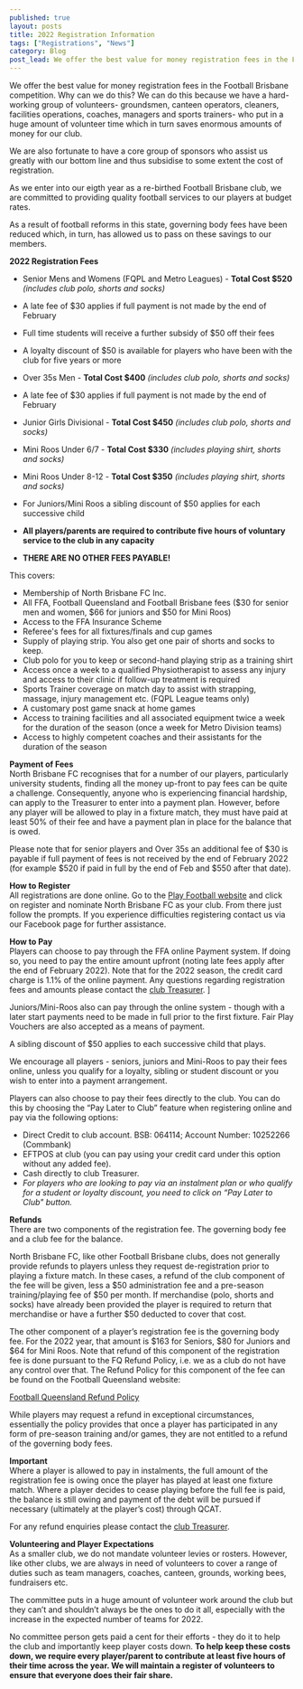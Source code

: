 ```yaml
---
published: true
layout: posts
title: 2022 Registration Information
tags: ["Registrations", "News"]
category: Blog
post_lead: We offer the best value for money registration fees in the Football Brisbane competition. We have published fees for all senior and junior teams and fee inlcusions.
---
```


We offer the best value for money registration fees in the Football Brisbane competition. Why can we do this? We can do this because we have a hard-working group of volunteers- groundsmen, canteen operators, cleaners, facilities operations, coaches, managers and sports trainers- who put in a huge amount of volunteer time which in turn saves enormous amounts of money for our club.

We are also fortunate to have a core group of sponsors who assist us greatly with our bottom line and thus subsidise to some extent the cost of registration.

As we enter into our eigth year as a re-birthed Football Brisbane club, we are committed to providing quality football services to our players at budget rates.

As a result of football reforms in this state, governing body fees have been reduced which, in turn, has allowed us to pass on these savings to our members.

**2022 Registration Fees**

- Senior Mens and Womens (FQPL and Metro Leagues) - **Total Cost $520** _(includes club polo, shorts and socks)_
- A late fee of $30 applies if full payment is not made by the end of February
- Full time students will receive a further subsidy of $50 off their fees
- A loyalty discount of $50 is available for players who have been with the club for five years or more
- Over 35s Men - **Total Cost $400** _(includes club polo, shorts and socks)_
- A late fee of $30 applies if full payment is not made by the end of February

- Junior Girls Divisional - **Total Cost $450** _(includes club polo, shorts and socks)_
- Mini Roos Under 6/7 - **Total Cost $330** _(includes playing shirt, shorts and socks)_
- Mini Roos Under 8-12 - **Total Cost $350** _(includes playing shirt, shorts and socks)_
- For Juniors/Mini Roos a sibling discount of $50 applies for each successive child
- **All players/parents are required to contribute five hours of voluntary service to the club in any capacity**
- **THERE ARE NO OTHER FEES PAYABLE!**

This covers:

- Membership of North Brisbane FC Inc.
- All FFA, Football Queensland and Football Brisbane fees ($30 for senior men and women, $66 for juniors and $50 for Mini Roos)
- Access to the FFA Insurance Scheme
- Referee's fees for all fixtures/finals and cup games
- Supply of playing strip. You also get one pair of shorts and socks to keep.
- Club polo for you to keep or second-hand playing strip as a training shirt
- Access once a week to a qualified Physiotherapist to assess any injury and access to their clinic if follow-up treatment is required
- Sports Trainer coverage on match day to assist with strapping, massage, injury management etc. (FQPL League teams only)
- A customary post game snack at home games
- Access to training facilities and all associated equipment twice a week for the duration of the season (once a week for Metro Division teams)
- Access to highly competent coaches and their assistants for the duration of the season

**Payment of Fees**  
North Brisbane FC recognises that for a number of our players, particularly university students, finding all the money up-front to pay fees can be quite a challenge. Consequently, anyone who is experiencing financial hardship, can apply to the Treasurer to enter into a payment plan. However, before any player will be allowed to play in a fixture match, they must have paid at least 50% of their fee and have a payment plan in place for the balance that is owed.

Please note that for senior players and Over 35s an additional fee of $30 is payable if full payment of fees is not received by the end of February 2022 (for example $520 if paid in full by the end of Feb and $550 after that date).

**How to Register**  
All registrations are done online. Go to the [Play Football website](https://www.playfootball.com.au) and click on register and nominate North Brisbane FC as your club. From there just follow the prompts. If you experience difficulties registering contact us via our Facebook page for further assistance.

**How to Pay**  
Players can choose to pay through the FFA online Payment system. If doing so, you need to pay the entire amount upfront (noting late fees apply after the end of February 2022). Note that for the 2022 season, the credit card charge is 1.1% of the online payment. Any questions regarding registration fees and amounts please contact the [club Treasurer](/about/committee). ]

Juniors/Mini-Roos also can pay through the online system - though with a later start payments need to be made in full prior to the first fixture. Fair Play Vouchers are also accepted as a means of payment.

A sibling discount of $50 applies to each successive child that plays.

We encourage all players - seniors, juniors and Mini-Roos to pay their fees online, unless you qualify for a loyalty, sibling or student discount or you wish to enter into a payment arrangement.

Players can also choose to pay their fees directly to the club. You can do this by choosing the “Pay Later to Club” feature when registering online and pay via the following options:

- Direct Credit to club account. BSB: 064114; Account Number: 10252266 (Commbank)
- EFTPOS at club (you can pay using your credit card under this option without any added fee).
- Cash directly to club Treasurer.
- _For players who are looking to pay via an instalment plan or who qualify for a student or loyalty discount, you need to click on “Pay Later to Club" button._

**Refunds**  
There are two components of the registration fee. The governing body fee and a club fee for the balance.

North Brisbane FC, like other Football Brisbane clubs, does not generally provide refunds to players unless they request de-registration prior to playing a fixture match. In these cases, a refund of the club component of the fee will be given, less a $50 administration fee and a pre-season training/playing fee of $50 per month. If merchandise (polo, shorts and socks) have already been provided the player is required to return that merchandise or have a further $50 deducted to cover that cost.

The other component of a player’s registration fee is the governing body fee. For the 2022 year, that amount is $163 for Seniors, $80 for Juniors and $64 for Mini Roos. Note that refund of this component of the registration fee is done pursuant to the FQ Refund Policy, i.e. we as a club do not have any control over that. The Refund Policy for this component of the fee can be found on the Football Queensland website:

[Football Queensland Refund Policy](https://footballqueensland.com.au/wp-content/uploads/2020/03/FQ-Refund-Policy-2020.pdf)

While players may request a refund in exceptional circumstances, essentially the policy provides that once a player has participated in any form of pre-season training and/or games, they are not entitled to a refund of the governing body fees.

**Important**  
Where a player is allowed to pay in instalments, the full amount of the registration fee is owing once the player has played at least one fixture match. Where a player decides to cease playing before the full fee is paid, the balance is still owing and payment of the debt will be pursued if necessary (ultimately at the player’s cost) through QCAT.

For any refund enquiries please contact the [club Treasurer](../about/committee).

**Volunteering and Player Expectations**  
As a smaller club, we do not mandate volunteer levies or rosters.
However, like other clubs, we are always in need of volunteers to cover a range of duties such as team managers, coaches, canteen, grounds, working bees, fundraisers etc.

The committee puts in a huge amount of volunteer work around the club but they can’t and shouldn’t always be the ones to do it all, especially with the increase in the expected number of teams for 2022.

No committee person gets paid a cent for their efforts - they do it to help the club and importantly keep player costs down. **To help keep these costs down, we require every player/parent to contribute at least five hours of their time across the year. We will maintain a register of volunteers to ensure that everyone does their fair share.**
